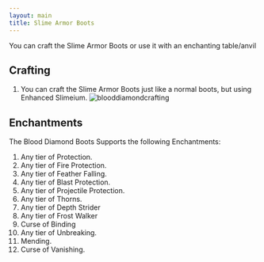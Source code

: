 ```yaml
---
layout: main
title: Slime Armor Boots
---
```


You can craft the Slime Armor Boots or use it with an enchanting table/anvil

## Crafting

1) You can craft the Slime Armor Boots just like a normal boots, but using Enhanced Slimeium.
![blooddiamondcrafting](https://t.gyazo.com/teams/chew/d3eecceafe4ad7f4c5dd314a18bd5233.png)

## Enchantments

The Blood Diamond Boots Supports the following Enchantments:

1) Any tier of Protection.
2) Any tier of Fire Protection.
3) Any tier of Feather Falling.
4) Any tier of Blast Protection.
5) Any tier of Projectile Protection.
6) Any tier of Thorns.
7) Any tier of Depth Strider
8) Any tier of Frost Walker
9) Curse of Binding
10) Any tier of Unbreaking.
11) Mending.
12) Curse of Vanishing.
